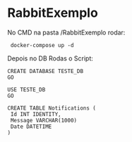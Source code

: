 # RabbitExemplo

 

No CMD na pasta /RabbitExemplo rodar:

```
 docker-compose up -d
```

Depois no DB Rodas o Script:


```
CREATE DATABASE TESTE_DB
GO

USE TESTE_DB
GO

CREATE TABLE Notifications (
 Id INT IDENTITY,
 Message VARCHAR(1000)
 Date DATETIME
)
```

